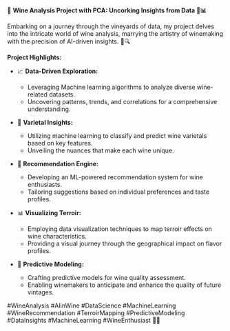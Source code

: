 🍷 **Wine Analysis Project with PCA: Uncorking Insights from Data 🤖📊**

Embarking on a journey through the vineyards of data, my project delves into the intricate world of wine analysis, marrying the artistry of winemaking with the precision of AI-driven insights. 🍇🔍

**Project Highlights:**
- 📈 **Data-Driven Exploration:**
  - Leveraging Machine learning algorithms to analyze diverse wine-related datasets.
  - Uncovering patterns, trends, and correlations for a comprehensive understanding.

- 🍇 **Varietal Insights:**
  - Utilizing machine learning to classify and predict wine varietals based on key features.
  - Unveiling the nuances that make each wine unique.

- 🚀 **Recommendation Engine:**
  - Developing an ML-powered recommendation system for wine enthusiasts.
  - Tailoring suggestions based on individual preferences and taste profiles.

- 📊 **Visualizing Terroir:**
  - Employing data visualization techniques to map terroir effects on wine characteristics.
  - Providing a visual journey through the geographical impact on flavor profiles.

- 🍷 **Predictive Modeling:**
  - Crafting predictive models for wine quality assessment.
  - Enabling winemakers to anticipate and enhance the quality of future vintages.


#WineAnalysis #AIinWine #DataScience #MachineLearning #WineRecommendation #TerroirMapping #PredictiveModeling #DataInsights #MachineLearning #WineEnthusiast 🚀🍷
